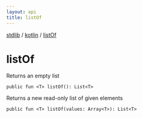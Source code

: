 ```yaml
---
layout: api
title: listOf
---
```

[stdlib](../index.html) / [kotlin](index.html) / [listOf](listOf.html)

# listOf
Returns an empty list
```
public fun <T> listOf(): List<T>
```
Returns a new read-only list of given elements
```
public fun <T> listOf(values: Array<T>): List<T>
```
